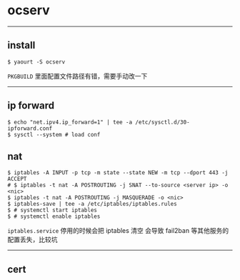 # ocserv

---

## install

```
$ yaourt -S ocserv
```

`PKGBUILD` 里面配置文件路径有错，需要手动改一下

---

## ip forward

```
$ echo "net.ipv4.ip_forward=1" | tee -a /etc/sysctl.d/30-ipforward.conf
$ sysctl --system # load conf
```

## nat

```
$ iptables -A INPUT -p tcp -m state --state NEW -m tcp --dport 443 -j ACCEPT
# $ iptables -t nat -A POSTROUTING -j SNAT --to-source <server ip> -o <nic>
$ iptables -t nat -A POSTROUTING -j MASQUERADE -o <nic>
$ iptables-save | tee -a /etc/iptables/iptables.rules
$ # systemctl start iptables
$ # systemctl enable iptables
```

`iptables.service` 停用的时候会把 iptables 清空
会导致 fail2ban 等其他服务的配置丢失，比较坑

---

## cert


